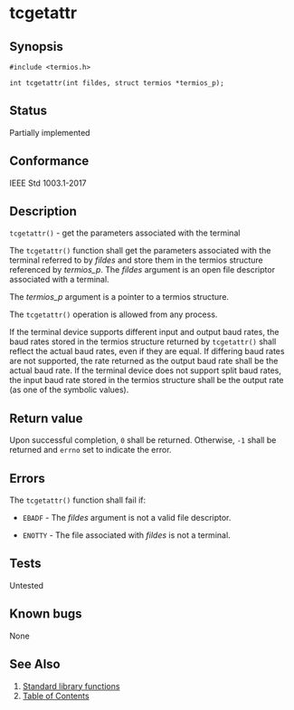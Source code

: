 # tcgetattr

## Synopsis

`#include <termios.h>`

`int tcgetattr(int fildes, struct termios *termios_p);`

## Status

Partially implemented

## Conformance

IEEE Std 1003.1-2017

## Description

`tcgetattr()` - get the parameters associated with the terminal

The `tcgetattr()` function shall get the parameters associated with the terminal referred to by _fildes_ and store them
in the termios structure referenced by _termios_p_. The _fildes_ argument is an open file descriptor associated with a
terminal.

The _termios_p_ argument is a pointer to a termios structure.

The `tcgetattr()` operation is allowed from any process.

If the terminal device supports different input and output baud rates, the baud rates stored in the termios structure
returned by `tcgetattr()` shall reflect the actual baud rates, even if they are equal. If differing baud rates are not
supported, the rate returned as the output baud rate shall be the actual baud rate. If the terminal device does not
support split baud rates, the input baud rate stored in the termios structure shall be the output rate (as one of the
symbolic values).

## Return value

Upon successful completion, `0` shall be returned. Otherwise, `-1` shall be returned and `errno` set to indicate the
error.

## Errors

The `tcgetattr()` function shall fail if:

* `EBADF` - The _fildes_ argument is not a valid file descriptor.

* `ENOTTY` - The file associated with _fildes_ is not a terminal.

## Tests

Untested

## Known bugs

None

## See Also

1. [Standard library functions](../README.md)
2. [Table of Contents](../../../README.md)
